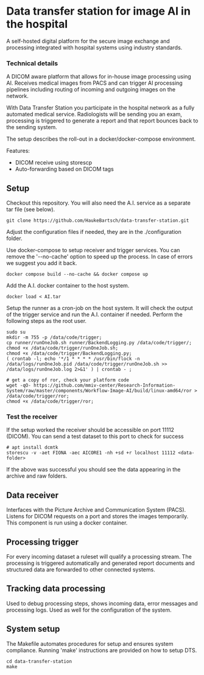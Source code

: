# Data transfer station for image AI in the hospital

A self-hosted digital platform for the secure image exchange and processing integrated with hospital systems using industry standards.

### Technical details

A DICOM aware platform that allows for in-house image processing using AI. Receives medical images from PACS and can trigger AI processing pipelines including routing of incoming and outgoing images on the network. 

With Data Transfer Station you participate in the hospital network as a
fully automated medical service. Radiologists will be sending you an exam, processing
is triggered to generate a report and that report bounces back to the sending system.

The setup describes the roll-out in a docker/docker-compose environment.

Features:

- DICOM receive using storescp
- Auto-forwarding based on DICOM tags

## Setup

Checkout this repository. You will also need the A.I. service as a separate tar file (see below).

```{bash}
git clone https://github.com/HaukeBartsch/data-transfer-station.git
```

Adjust the configuration files if needed, they are in the ./configuration folder.

Use docker-compose to setup receiver and trigger services. You can remove the '--no-cache' option to speed up the process. In case of errors we suggest you add it back.

```{bash}
docker compose build --no-cache && docker compose up
```

Add the A.I. docker container to the host system.

```{bash}
docker load < AI.tar
```

Setup the runner as a cron-job on the host system. It will check the output of the trigger service and run the A.I. container if needed. Perform the following steps as the root user.

```{bash}
sudo su
mkdir -m 755 -p /data/code/trigger;
cp runner/runOneJob.sh runner/BackendLogging.py /data/code/trigger/;
chmod +x /data/code/trigger/runOneJob.sh;
chmod +x /data/code/trigger/BackendLogging.py;
( crontab -l; echo '*/1 * * * * /usr/bin/flock -n /data/logs/runOneJob.pid /data/code/trigger/runOneJob.sh >> /data/logs/runOneJob.log 2>&1' ) | crontab - ;

# get a copy of ror, check your platform code
wget -qO- https://github.com/mmiv-center/Research-Information-System/raw/master/components/Workflow-Image-AI/build/linux-amd64/ror > /data/code/trigger/ror;
chmod +x /data/code/trigger/ror;
```

### Test the receiver

If the setup worked the receiver should be accessible on port 11112 (DICOM). You can send a test dataset to this port to check for success

```{bash}
# apt install dcmtk
storescu -v -aet FIONA -aec AICORE1 -nh +sd +r localhost 11112 <data-folder>
```

If the above was successful you should see the data appearing in the archive and raw folders.


## Data receiver

Interfaces with the Picture Archive and Communication System (PACS). Listens for DICOM requests on a port and stores the images temporarily. This component is run using a docker container.

## Processing trigger

For every incoming dataset a ruleset will qualify a processing stream. The processing is triggered automatically and generated report documents and structured data are forwarded to other connected systems.

## Tracking data processing

Used to debug processing steps, shows incoming data, error messages and processing logs. Used as well for the configuration of the system.

## System setup

The Makefile automates procedures for setup and ensures system compliance. Running 'make' instructions are provided on how to setup DTS.

```{bash}
cd data-transfer-station
make
```
